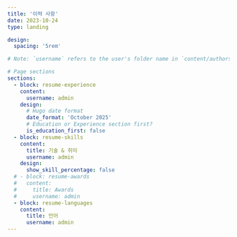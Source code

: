 ```yaml
---
title: '이력 사항'
date: 2023-10-24
type: landing

design:
  spacing: '5rem'

# Note: `username` refers to the user's folder name in `content/authors/`

# Page sections
sections:
  - block: resume-experience
    content:
      username: admin
    design:
      # Hugo date format
      date_format: 'October 2025'
      # Education or Experience section first?
      is_education_first: false
  - block: resume-skills
    content:
      title: 기술 & 취미
      username: admin
    design:
      show_skill_percentage: false
  # - block: resume-awards
  #   content:
  #     title: Awards
  #     username: admin
  - block: resume-languages
    content:
      title: 언어
      username: admin
---
```

